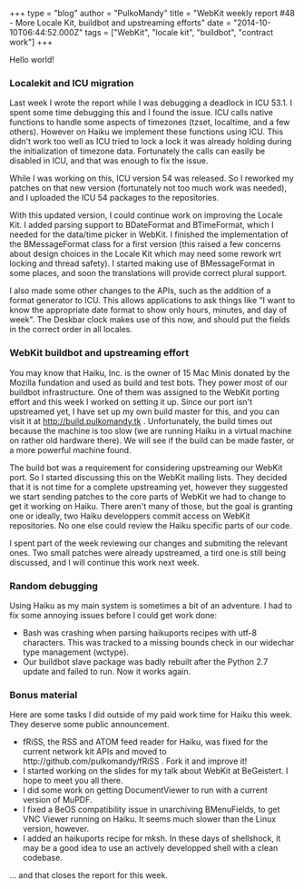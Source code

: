 +++
type = "blog"
author = "PulkoMandy"
title = "WebKit weekly report #48 - More Locale Kit, buildbot and upstreaming efforts"
date = "2014-10-10T06:44:52.000Z"
tags = ["WebKit", "locale kit", "buildbot", "contract work"]
+++

Hello world!

<h3>Localekit and ICU migration</h3>

Last week I wrote the report while I was debugging a deadlock in ICU 53.1. I spent some time debugging this and I found the issue. ICU calls native functions to handle some aspects of timezones (tzset, localtime, and a few others). However on Haiku we implement these functions using ICU. This didn't work too well as ICU tried to lock a lock it was already holding during the initialization of timezone data. Fortunately the calls can easily be disabled in ICU, and that was enough to fix the issue.

While I was working on this, ICU version 54 was released. So I reworked my patches on that new version (fortunately not too much work was needed), and I uploaded the ICU 54 packages to the repositories.

With this updated version, I could continue work on improving the Locale Kit. I added parsing support to BDateFormat and BTimeFormat, which I needed for the data/time picker in WebKit. I finished the implementation of the BMessageFormat class for a first version (this raised a few concerns about design choices in the Locale Kit which may need some rework wrt locking and thread safety). I started making use of BMessageFormat in some places, and soon the translations will provide correct plural support.

I also made some other changes to the APIs, such as the addition of a format generator to ICU. This allows applications to ask things like "I want to know the appropriate date format to show only hours, minutes, and day of week". The Deskbar clock makes use of this now, and should put the fields in the correct order in all locales.

<h3>WebKit buildbot and upstreaming effort</h3>

You may know that Haiku, Inc. is the owner of 15 Mac Minis donated by the Mozilla fundation and used as build and test bots. They power most of our buildbot infrastructure. One of them was assigned to the WebKit porting effort and this week I worked on setting it up. Since our port isn't upstreamed yet, I have set up my own build master for this, and you can visit it at http://build.pulkomandy.tk . Unfortunately, the build times out because the machine is too slow (we are running Haiku in a virtual machine on rather old hardware there). We will see if the build can be made faster, or a more powerful machine found.

The build bot was a requirement for considering upstreaming our WebKit port. So I started discussing this on the WebKit mailing lists. They decided that it is not time for a complete upstreaming yet, however they suggested we start sending patches to the core parts of WebKit we had to change to get it working on Haiku. There aren't many of those, but the goal is granting one or ideally, two Haiku developpers commit access on WebKit repositories. No one else could review the Haiku specific parts of our code.

I spent part of the week reviewing our changes and submiting the relevant ones. Two small patches were already upstreamed, a tird one is still being discussed, and I will continue this work next week.

<h3>Random debugging</h3>
Using Haiku as my main system is sometimes a bit of an adventure. I had to fix some annoying issues before I could get work done:
<ul>
<li>Bash was crashing when parsing haikuports recipes with utf-8 characters. This was tracked to a missing bounds check in our widechar type management (wctype).</li>
<li>Our buildbot slave package was badly rebuilt after the Python 2.7 update and failed to run. Now it works again.</li>
</ul>

<h3>Bonus material</h3>

Here are some tasks I did outside of my paid work time for Haiku this week. They deserve some public announcement.
<ul>
<li>fRiSS, the RSS and ATOM feed reader for Haiku, was fixed for the current network kit APIs and moved to http://github.com/pulkomandy/fRiSS . Fork it and improve it!</li>
<li>I started working on the slides for my talk about WebKit at BeGeistert. I hope to meet you all there.</li>
<li>I did some work on getting DocumentViewer to run with a current version of MuPDF.</li>
<li>I fixed a BeOS compatibility issue in unarchiving BMenuFields, to get VNC Viewer running on Haiku. It seems much slower than the Linux version, however.</li>
<li>I added an haikuports recipe for mksh. In these days of shellshock, it may be a good idea to use an actively developped shell with a clean codebase.</li>
</ul>

... and that closes the report for this week.